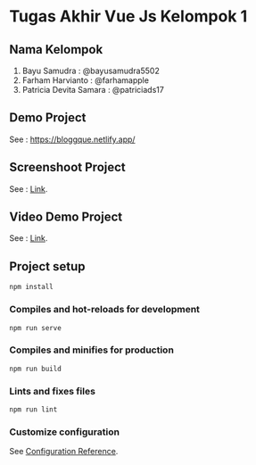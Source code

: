 # Tugas Akhir Vue Js Kelompok 1

## Nama Kelompok

1. Bayu Samudra : 
   @bayusamudra5502
2. Farham Harvianto :
   @farhamapple
3. Patricia Devita Samara :
   @patriciads17
 
## Demo Project
See : https://bloggque.netlify.app/

## Screenshoot Project
See : [Link](https://drive.google.com/drive/folders/1Ee3_8vA16j9ZF9kKIUbl79ZZZWgMtAL-?usp=sharing).

## Video Demo Project
See : [Link](https://drive.google.com/drive/folders/1845eCtJBPSbh2XnDnAV40YL4U1DGskl_?usp=sharing).

## Project setup

```
npm install
```

### Compiles and hot-reloads for development

```
npm run serve
```

### Compiles and minifies for production

```
npm run build
```

### Lints and fixes files

```
npm run lint
```

### Customize configuration

See [Configuration Reference](https://cli.vuejs.org/config/).
